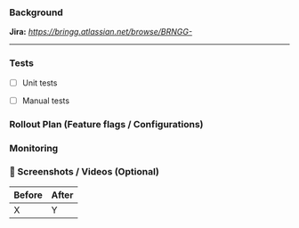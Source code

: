 <!--
Hello!

This pull request template is designed to promote thoughtful development and ensure stable deployments.
The goal is to increase awareness around testing, monitoring, and the rollout process.

**Instructions**:
Please complete all sections thoughtfully. The code reviewer and code owners will assist you during the review process by suggesting additional tests, metrics, or improvements.

If you have suggestions for improving this template, please share them in `#mobile_group`.
-->
### Background

**Jira:** _https://bringg.atlassian.net/browse/BRNGG-_

<!--
Provide context for this pull request:

1. Why did you choose this approach to address the relevant Jira issue? This helps reviewers understand your solution and its constraints.
2. Highlight any open questions or problems in this PR that you would like the reviewer to focus on. For example, specific areas in the code or alternative approaches to consider.
-->

---

### Tests

<!--
Detail your testing strategy:

** Mark all relevant tests below**: 
   Indicate which types of tests have been executed or are planned for this change.

Guideline: https://bringg.atlassian.net/wiki/spaces/RD/pages/3981214008/Testing+Guidelines
-->

* [ ] Unit tests
* [ ] Manual tests


### Rollout Plan (Feature flags / Configurations)

<!-- 
    Are there feature flags / cofigurations that need to be enabled or disabled as part of this change?
    Is this change enabled or disabled by default?

    Guidelines: https://bringg.atlassian.net/wiki/spaces/RD/pages/3982164053/Rollout+Plan and https://bringg.atlassian.net/wiki/spaces/RD/pages/3981738160/Rollback+Procedure
-->

### Monitoring

<!--
Define your monitoring strategy for this change:

1. List relevant analytics events or non-fatals that will track the success of this change. 
* If no such alerts or metrics exist, make sure to create them before release.

This ensures that potential issues are caught early and resolved quickly.

Guideline: https://bringg.atlassian.net/wiki/spaces/RD/pages/3980394954/Monitoring+Guidelines

-->


### 📸 Screenshots / Videos (Optional) 

| Before | After |
| ----- | ------ |
X | Y
